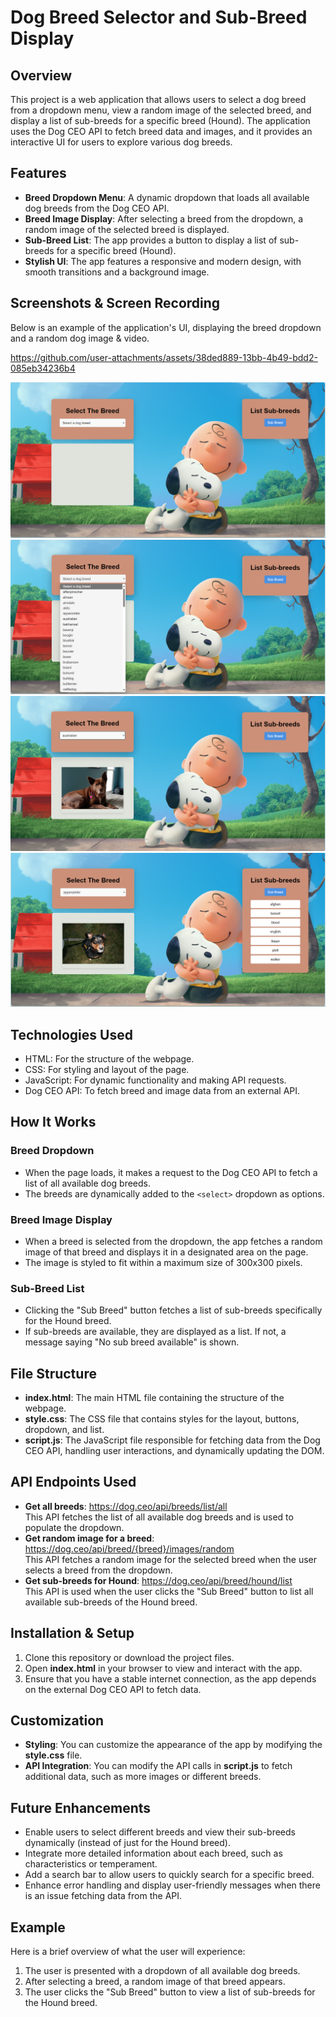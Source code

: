 <h1>Dog Breed Selector and Sub-Breed Display</h1>

<h2>Overview</h2>
<p>This project is a web application that allows users to select a dog breed from a dropdown menu, view a random image of the selected breed, and display a list of sub-breeds for a specific breed (Hound). The application uses the Dog CEO API to fetch breed data and images, and it provides an interactive UI for users to explore various dog breeds.</p>

<h2>Features</h2>
<ul>
    <li><strong>Breed Dropdown Menu</strong>: A dynamic dropdown that loads all available dog breeds from the Dog CEO API.</li>
    <li><strong>Breed Image Display</strong>: After selecting a breed from the dropdown, a random image of the selected breed is displayed.</li>
    <li><strong>Sub-Breed List</strong>: The app provides a button to display a list of sub-breeds for a specific breed (Hound).</li>
    <li><strong>Stylish UI</strong>: The app features a responsive and modern design, with smooth transitions and a background image.</li>
</ul>

<h2>Screenshots & Screen Recording</h2>
<p>Below is an example of the application's UI, displaying the breed dropdown and a random dog image & video.</p>

https://github.com/user-attachments/assets/38ded889-13bb-4b49-bdd2-085eb34236b4


![image alt](https://github.com/vaibhavkumawat2005/list-api/blob/ad30a1f2ab7a37b2c459914fc83b2cf28884348b/asset/image/Screenshot%202024-10-09%20223652.png)
![image alt](https://github.com/vaibhavkumawat2005/list-api/blob/5135e544168f5cd4f7ae98329b5fadda3baf678f/asset/image/Screenshot%202024-10-09%20223824.png)
![image alt](https://github.com/vaibhavkumawat2005/list-api/blob/5135e544168f5cd4f7ae98329b5fadda3baf678f/asset/image/Screenshot%202024-10-09%20223840.png)
![image alt](https://github.com/vaibhavkumawat2005/list-api/blob/5135e544168f5cd4f7ae98329b5fadda3baf678f/asset/image/Screenshot%202024-10-09%20224436.png)



<h2>Technologies Used</h2>
<ul>
    <li>HTML: For the structure of the webpage.</li>
    <li>CSS: For styling and layout of the page.</li>
    <li>JavaScript: For dynamic functionality and making API requests.</li>
    <li>Dog CEO API: To fetch breed and image data from an external API.</li>
</ul>

<h2>How It Works</h2>

<h3>Breed Dropdown</h3>
<ul>
    <li>When the page loads, it makes a request to the Dog CEO API to fetch a list of all available dog breeds.</li>
    <li>The breeds are dynamically added to the <code>&lt;select&gt;</code> dropdown as options.</li>
</ul>

<h3>Breed Image Display</h3>
<ul>
    <li>When a breed is selected from the dropdown, the app fetches a random image of that breed and displays it in a designated area on the page.</li>
    <li>The image is styled to fit within a maximum size of 300x300 pixels.</li>
</ul>

<h3>Sub-Breed List</h3>
<ul>
    <li>Clicking the "Sub Breed" button fetches a list of sub-breeds specifically for the Hound breed.</li>
    <li>If sub-breeds are available, they are displayed as a list. If not, a message saying "No sub breed available" is shown.</li>
</ul>

<h2>File Structure</h2>
<ul>
    <li><strong>index.html</strong>: The main HTML file containing the structure of the webpage.</li>
    <li><strong>style.css</strong>: The CSS file that contains styles for the layout, buttons, dropdown, and list.</li>
    <li><strong>script.js</strong>: The JavaScript file responsible for fetching data from the Dog CEO API, handling user interactions, and dynamically updating the DOM.</li>
</ul>

<h2>API Endpoints Used</h2>
<ul>
    <li><strong>Get all breeds</strong>: <a href="https://dog.ceo/api/breeds/list/all" target="_blank">https://dog.ceo/api/breeds/list/all</a><br>
        This API fetches the list of all available dog breeds and is used to populate the dropdown.</li>
    <li><strong>Get random image for a breed</strong>: <a href="https://dog.ceo/api/breed/{breed}/images/random" target="_blank">https://dog.ceo/api/breed/{breed}/images/random</a><br>
        This API fetches a random image for the selected breed when the user selects a breed from the dropdown.</li>
    <li><strong>Get sub-breeds for Hound</strong>: <a href="https://dog.ceo/api/breed/hound/list" target="_blank">https://dog.ceo/api/breed/hound/list</a><br>
        This API is used when the user clicks the "Sub Breed" button to list all available sub-breeds of the Hound breed.</li>
</ul>

<h2>Installation & Setup</h2>
<ol>
    <li>Clone this repository or download the project files.</li>
    <li>Open <strong>index.html</strong> in your browser to view and interact with the app.</li>
    <li>Ensure that you have a stable internet connection, as the app depends on the external Dog CEO API to fetch data.</li>
</ol>

<h2>Customization</h2>
<ul>
    <li><strong>Styling</strong>: You can customize the appearance of the app by modifying the <strong>style.css</strong> file.</li>
    <li><strong>API Integration</strong>: You can modify the API calls in <strong>script.js</strong> to fetch additional data, such as more images or different breeds.</li>
</ul>

<h2>Future Enhancements</h2>
<ul>
    <li>Enable users to select different breeds and view their sub-breeds dynamically (instead of just for the Hound breed).</li>
    <li>Integrate more detailed information about each breed, such as characteristics or temperament.</li>
    <li>Add a search bar to allow users to quickly search for a specific breed.</li>
    <li>Enhance error handling and display user-friendly messages when there is an issue fetching data from the API.</li>
</ul>

<h2>Example</h2>
<p>Here is a brief overview of what the user will experience:</p>
<ol>
    <li>The user is presented with a dropdown of all available dog breeds.</li>
    <li>After selecting a breed, a random image of that breed appears.</li>
    <li>The user clicks the "Sub Breed" button to view a list of sub-breeds for the Hound breed.</li>
</ol>

